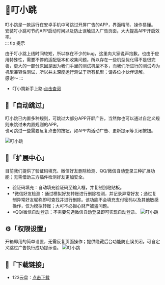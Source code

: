 # 🔔叮小跳
叮小跳是一款运行在安卓手机中可跳过开屏广告的APP，界面精简、操作易懂。
安装叮小跳可节约APP启动时间以及防止误触进入广告页面，大大提高APP开启效率。<br/>
::: tip 提示

由于叮小跳上线时间较短，所以存在不少的bug，这里向大家说声抱歉。也由于应用特殊性，需要不停的适配版本和收集问题，所以存在一些机型优化得不是很完善，更大的一部分原因是因为我们手里的测试机型不多，而我们所进行的测试均为机型兼容性测试，所以并未深度运行测试于所有机型；请各位小伙伴谅解。<br/>
感谢～
:::

* 叮小跳新手上路:[点击查阅](xinshou.md)

## 🚀「自动跳过」
叮小跳已内置多种规则，可跳过大部分APP开屏广告。当然你也可以通过自定义规则来跳过未内置规则的APP。<br/>也可跳过一些需要反复点击的按钮，如APP内活动广告、更新提示等关闭按钮。

![叮小跳](https://b.dinglegedong.com/img/1.png)

## 📱「扩展中心」
目前我们提供了验证码填充、微信好友删除检测、QQ/微信自动登录三种扩展功能；无需借助三方插件检测好友更加安全。
* 验证码填充：自动填充验证码至输入框，并复制到粘贴板。
* *微信好友检测：通过模拟好友转账进行删除检测，并记录异常好友；通过复制异常好友昵称即可查找并进行删除。该功能不会填充支付密码以及其他敏感操作，仅为模拟转账；大可不必担心财产被盗问题。
* *QQ/微信自动登录：不需要勾选微信自动登录即可实现自动登录。
![叮小跳](https://b.dinglegedong.com/img/2.png)

## ⚙️「权限设置」
开箱即用的简单设置，无需反复页面操作；提供隐藏后台功能防止误关闭，可自定义跳过广告执行成功提示语。
![叮小跳](https://b.dinglegedong.com/img/3.png)


## 🔗「下载链接」
* 123云盘：[点击下载](https://www.123pan.com/s/bud7Vv-pUBd3)
